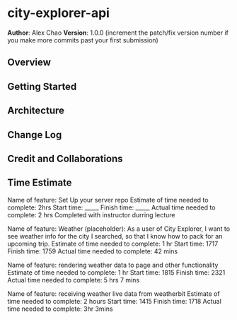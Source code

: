 # city-explorer-api

**Author**: Alex Chao
**Version**: 1.0.0 (increment the patch/fix version number if you make more commits past your first submission)

## Overview
<!-- Provide a high level overview of what this application is and why you are building it, beyond the fact that it's an assignment for this class. (i.e. What's your problem domain?) -->

## Getting Started
<!-- What are the steps that a user must take in order to build this app on their own machine and get it running? -->

## Architecture
<!-- Provide a detailed description of the application design. What technologies (languages, libraries, etc) you're using, and any other relevant design information. -->

## Change Log
<!-- Use this area to document the iterative changes made to your application as each feature is successfully implemented. Use time stamps. Here's an example:

01-01-2001 4:59pm - Application now has a fully-functional express server, with a GET route for the location resource. -->

## Credit and Collaborations
<!-- Give credit (and a link) to other people or resources that helped you build this application. -->

## Time Estimate

Name of feature: Set Up your server repo
Estimate of time needed to complete: 2hrs
Start time: _____
Finish time: _____
Actual time needed to complete: 2 hrs
Completed with instructor durring lecture

Name of feature: Weather (placeholder): As a user of City Explorer, I want to see weather info for the city I searched, so that I know how to pack for an upcoming trip.
Estimate of time needed to complete: 1 hr
Start time: 1717
Finish time: 1759
Actual time needed to complete: 42 mins

Name of feature: rendering weather data to page and other functionality 
Estimate of time needed to complete: 1 hr
Start time: 1815
Finish time: 2321
Actual time needed to complete: 5 hrs 7 mins

Name of feature: receiving weather live data from weatherbit
Estimate of time needed to complete: 2 hours
Start time: 1415
Finish time: 1718
Actual time needed to complete: 3hr 3mins
